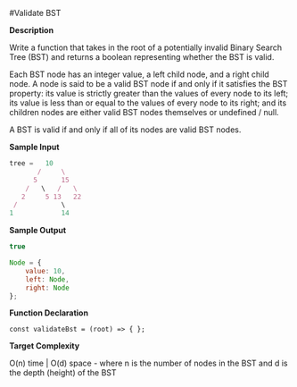 #Validate BST

__Description__

Write a function that takes in the root of a potentially invalid Binary Search Tree (BST)
and returns a boolean representing whether the BST is valid.

Each BST node has an integer value, a
left child node, and a right child node. A node is
said to be a valid BST node if and only if it satisfies the BST
property: its value is strictly greater than the values of every
node to its left; its value is less than or equal to the values
of every node to its right; and its children nodes are either valid
BST nodes themselves or undefined / null.

A BST is valid if and only if all of its nodes are valid
BST nodes.

__Sample Input__

```javascript
tree =   10
       /     \
      5      15
    /   \   /   \
   2     5 13   22
 /           \
1            14
```

__Sample Output__

```javascript
true

Node = {
	value: 10,
	left: Node,
	right: Node
};
```

__Function Declaration__

`const validateBst = (root) => { };`

__Target Complexity__

O(n) time | O(d) space - where n is the number of nodes in the BST and d is the depth (height) of the BST